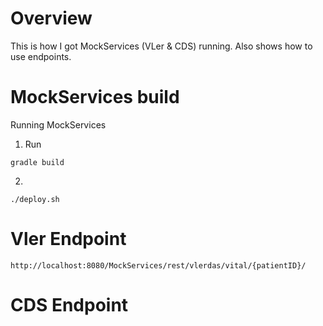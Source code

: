 Overview
========
This is how I got MockServices (VLer & CDS) running. Also shows how to use endpoints.

MockServices build
==================
Running MockServices

1) Run
```
gradle build
```
2)
```
./deploy.sh
```
Vler Endpoint
=============

```
http://localhost:8080/MockServices/rest/vlerdas/vital/{patientID}/
```

CDS Endpoint
============

